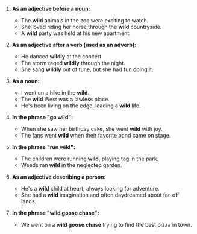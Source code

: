 1. **As an adjective before a noun:**
   - The **wild** animals in the zoo were exciting to watch.
   - She loved riding her horse through the **wild** countryside.
   - A **wild** party was held at his new apartment.

2. **As an adjective after a verb (used as an adverb):**
   - He danced **wildly** at the concert.
   - The storm raged **wildly** through the night.
   - She sang **wildly** out of tune, but she had fun doing it.

3. **As a noun:**
   - I went on a hike in the **wild**.
   - The **wild** West was a lawless place.
   - He's been living on the edge, leading a **wild** life.

4. **In the phrase "go wild":**
   - When she saw her birthday cake, she went **wild** with joy.
   - The fans went **wild** when their favorite band came on stage.

5. **In the phrase "run wild":**
   - The children were running **wild**, playing tag in the park.
   - Weeds ran **wild** in the neglected garden.

6. **As an adjective describing a person:**
   - He's a **wild** child at heart, always looking for adventure.
   - She had a **wild** imagination and often daydreamed about far-off lands.

7. **In the phrase "wild goose chase":**
   - We went on a **wild goose chase** trying to find the best pizza in town.